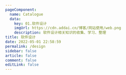 ```yaml
---
pageComponent: 
  name: Catalogue
  data: 
    key: 01.软件设计
    imgUrl: https://cdn.addai.cn/博客/网站使用/web.png
    description: 软件设计相关知识的收集、学习、整理
title: 软件设计
date: 2022-05-01 22:58:59
permalink: /design
sidebar: false
article: false
comment: false
editLink: false
---
```

